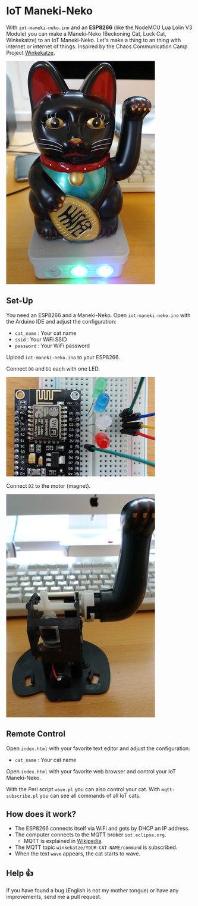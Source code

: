 # IoT Maneki-Neko

With `iot-maneki-neko.ino` and an **ESP8266** (like the NodeMCU Lua Lolin V3 Module) you can make a Maneki-Neko (Beckoning Cat, Luck Cat, Winkekatze) to an IoT Maneki-Neko.
Let's make a thing to an thing with internet or internet of things.
Inspired by the Chaos Communication Camp Project [Winkekatze](https://events.ccc.de/camp/2015/wiki/Projects:Winkekatze).

![IoT Maneki-Neko](img/iot-cat.jpg)

## Set-Up

You need an ESP8266 and a Maneki-Neko.
Open `iot-maneki-neko.ino` with the Arduino IDE and adjust the configuration:

* `cat_name` : Your cat name
* `ssid`     : Your WiFi SSID
* `password` : Your WiFi password

Upload `iot-maneki-neko.ino` to your ESP8266.

Connect `D0` and `D1` each with one LED.

![Pins](img/pins.jpg)

Connect `D2` to the motor (magnet).

![Motor](img/motor.jpg)

## Remote Control

Open `index.html` with your favorite text editor and adjust the configuration:

* `cat_name` : Your cat name

Open `index.html` with your favorite web browser and control your IoT Maneki-Neko.

With the Perl script `wave.pl` you can also control your cat. 
With `mqtt-subscribe.pl` you can see all commands of all IoT cats.

## How does it work?

* The ESP8266 connects itself via WiFi and gets by DHCP an IP address.
* The computer connects to the MQTT broker `iot.eclipse.org`.
	* MQTT is explained in [Wikipedia](https://en.wikipedia.org/wiki/MQTT).
* The MQTT topic `winkekatze/YOUR-CAT-NAME/command` is subscribed.
* When the text `wave` appears, the cat starts to wave.

## Help 👍

If you have found a bug (English is not my mother tongue) or have any improvements, send me a pull request.
